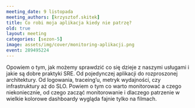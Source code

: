 ```yaml
---
meeting_date: 9 listopada
meeting_authors: [krzysztof.skitek]
title: Co robi moja aplikacja kiedy nie patrzę?
old: true
layout: meeting
categories: [sezon-5]
image: assets/img/cover/monitoring-aplikacji.png
event: 289495224
---
```


Opowiem o tym, jak możemy sprawdzić co się dzieje z naszymi usługami i jakie są dobre praktyki SRE.
Od pojedynczej aplikacji do rozproszonej architektury.
Od logowania, traceing’u, metryk wydajności, czy infrastruktury aż do SLO.
Powiem o tym co warto monitorować a czego niekoniecznie, od czego zacząć monitorowanie i dlaczego patrzenie w wielkie kolorowe dashboardy wygląda fajnie tylko na filmach.
